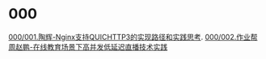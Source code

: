 # 000

[000/001.陶辉-Nginx支持QUICHTTP3的实现路径和实践思考](https://github.com/wangyonghong/pdf1/blob/master/000/陶辉-Nginx支持QUICHTTP3的实现路径和实践思考.pdf).
[000/002.作业帮周赵鹏-在线教育场景下高并发低延迟直播技术实践](https://github.com/wangyonghong/pdf1/blob/master/000/作业帮周赵鹏-在线教育场景下高并发低延迟直播技术实践.pdf)
